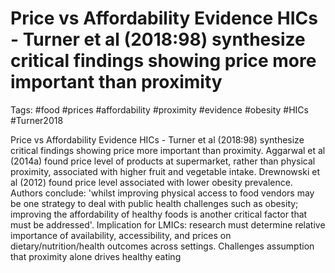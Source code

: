 # Price vs Affordability Evidence HICs - Turner et al (2018:98) synthesize critical findings showing price more important than proximity

Tags: #food #prices #affordability #proximity #evidence #obesity #HICs #Turner2018

Price vs Affordability Evidence HICs - Turner et al (2018:98) synthesize critical findings showing price more important than proximity. Aggarwal et al (2014a) found price level of products at supermarket, rather than physical proximity, associated with higher fruit and vegetable intake. Drewnowski et al (2012) found price level associated with lower obesity prevalence. Authors conclude: 'whilst improving physical access to food vendors may be one strategy to deal with public health challenges such as obesity; improving the affordability of healthy foods is another critical factor that must be addressed'. Implication for LMICs: research must determine relative importance of availability, accessibility, and prices on dietary/nutrition/health outcomes across settings. Challenges assumption that proximity alone drives healthy eating